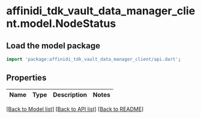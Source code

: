 # affinidi_tdk_vault_data_manager_client.model.NodeStatus

## Load the model package

```dart
import 'package:affinidi_tdk_vault_data_manager_client/api.dart';
```

## Properties

| Name | Type | Description | Notes |
| ---- | ---- | ----------- | ----- |

[[Back to Model list]](../README.md#documentation-for-models) [[Back to API list]](../README.md#documentation-for-api-endpoints) [[Back to README]](../README.md)
